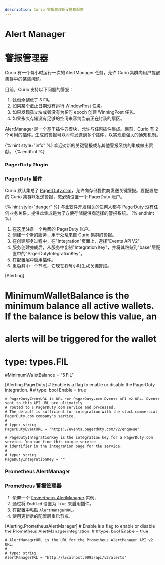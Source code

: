 ```yaml
---
description: Curio 警报管理器设置和配置
---
```


# Alert Manager
# 警报管理器

Curio 有一个每小时运行一次的 AlertManager 任务，允许 Curio 集群向用户提醒集群中的某些问题。

目前，Curio 支持以下问题的警报：

1. 钱包余额低于 5 Fil。
2. 如果某个截止日期没有运行 WindowPost 任务。
3. 如果发现孤立块或者没有为任何 epoch 创建 WinningPost 任务。
4. 如果永久存储没有足够的空间来容纳当前正在封装的扇区。

AlertManager 是一个基于插件的模块，允许与任何插件集成。目前，Curio 有 2 个可用的插件。生成的警报可以同时发送到多个插件，以实现更强大的通知机制。

{% hint style="info" %}
欢迎对新的关键警报或与其他警报系统的集成做出贡献。
{% endhint %}

### PagerDuty Plugin
### PagerDuty 插件

Curio 默认集成了 [PagerDuty.com](https://www.pagerduty.com/)，允许向存储提供商发送关键警报。要配置您的 Curio 集群以发送警报，您必须设置一个 PagerDuty 账户。

{% hint style="danger" %}
与此软件开发相关的任何人都与 PagerDuty 没有任何业务关系。提供此集成是为了方便存储提供商选择的警报系统。
{% endhint %}

1. 在[这里](https://www.pagerduty.com/sign-up-free/?type=free)注册一个免费的 PagerDuty 账户。
2. 创建一个新的服务，用于处理来自 Curio 集群的警报。
3. 在创建服务过程中，在"Integration"页面上，选择"Events API V2"。
4. 服务创建完成后，从服务中复制"Integration Key"，并将其粘贴到"base"层配置中的"PagerDutyIntegrationKey"。
5. 在配置层中启用插件。
6. 重启其中一个节点，它现在将每小时生成关键警报。


[Alerting]
  # MinimumWalletBalance is the minimum balance all active wallets. If the balance is below this value, an
  # alerts will be triggered for the wallet
  #
  # type: types.FIL
  #MinimumWalletBalance = "5 FIL"

  [Alerting.PagerDuty]
    # Enable is a flag to enable or disable the PagerDuty integration.
    #
    # type: bool
    Enable = true

    # PagerDutyEventURL is URL for PagerDuty.com Events API v2 URL. Events sent to this API URL are ultimately
    # routed to a PagerDuty.com service and processed.
    # The default is sufficient for integration with the stock commercial PagerDuty.com company's service.
    #
    # type: string
    PagerDutyEventURL = "https://events.pagerduty.com/v2/enqueue"

    # PageDutyIntegrationKey is the integration key for a PagerDuty.com service. You can find this unique service
    # identifier in the integration page for the service.
    #
    # type: string
    PageDutyIntegrationKey = ""


### Prometheus AlertManager
### Prometheus 警报管理器

1. 设置一个 [Prometheus AlertManager](https://prometheus.io/docs/alerting/latest/alertmanager/) 实例。
2. 通过将 `Enabled` 设置为 True 来启用插件。
3. 在配置中粘贴 `AlertManagerURL`。
4. 使用更新后的配置层重启节点。


  [Alerting.PrometheusAlertManager]
    # Enable is a flag to enable or disable the Prometheus AlertManager integration.
    #
    # type: bool
    Enable = true

    # AlertManagerURL is the URL for the Prometheus AlertManager API v2 URL.
    #
    # type: string
    AlertManagerURL = "http://localhost:9093/api/v2/alerts"

